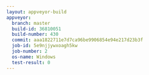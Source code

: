```yaml
---
layout: appveyor-build
appveyor:
  branch: master
  build-id: 36810051
  build-number: 430
  commit: aaa1822711e7d7ca96be9906854e94e217d23b3f
  job-id: 5e9njjywxoagh5kw
  job-number: 2
  os-name: Windows
  test-result: 0
---
```

